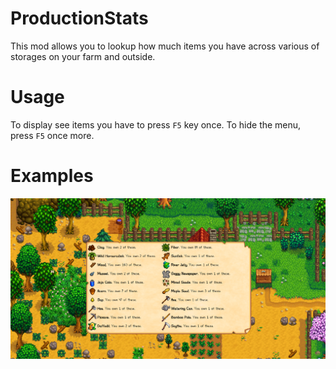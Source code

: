 # ProductionStats

This mod allows you to lookup how much items you have across various of storages on your farm and outside.

# Usage

To display see items you have to press `F5` key once. To hide the menu, press `F5` once more.

# Examples

![In game display](/imgs/display-in-game.png)
